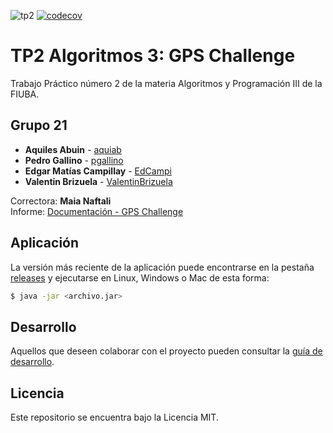 ![tp2](https://github.com/aquiab/algo3_tp2/actions/workflows/build.yml/badge.svg) [![codecov](https://codecov.io/gh/aquiab/algo3_tp2/branch/master/graph/badge.svg)](https://codecov.io/gh/aquiab/algo3_tp2)

# TP2 Algoritmos 3: GPS Challenge

Trabajo Práctico número 2 de la materia Algoritmos y Programación III de la FIUBA.

## Grupo 21

* **Aquiles Abuin** - [aquiab](https://github.com/aquiab)
* **Pedro Gallino** - [pgallino](https://github.com/pgallino)
* **Edgar Matías Campillay** - [EdCampi](https://github.com/EdCampi)
* **Valentin Brizuela** - [ValentinBrizuela](https://github.com/ValentinBrizuela)

Correctora: **Maia Naftali**<br>
Informe: [Documentación - GPS Challenge]()

## Aplicación

La versión más reciente de la aplicación puede encontrarse en la pestaña [releases](https://github.com/fiuba/algo3_proyecto_base_tp2/releases/latest) y ejecutarse en Linux, Windows o Mac de esta forma:

```bash
$ java -jar <archivo.jar>
```

## Desarrollo

Aquellos que deseen colaborar con el proyecto pueden consultar la [guía de desarrollo](./docs/Desarrollo.md).

## Licencia

Este repositorio se encuentra bajo la Licencia MIT.
